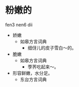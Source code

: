 # 粉嫩的
fen3 nen6 dii
+ 娇嫩
  * 如皋方言词典
    - 细伢儿的皮子雪白～的。
+ 脆嫩
  * 如皋方言词典
    - 荸荠吃起来～。
+ 形容鲜嫩，水分足。
  * 东台方言词典
